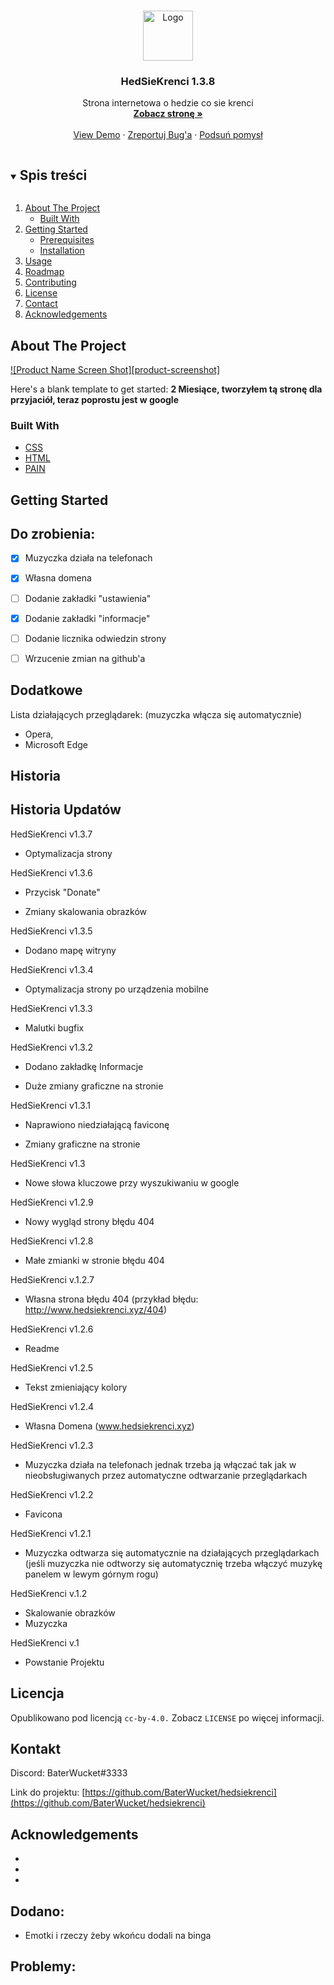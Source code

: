 



<!-- PROJECT LOGO -->
<br />
<p align="center">
  <a href="https://github.com/BaterWucket/hedsiekrenci">
    <img src="images/logo.png" alt="Logo" width="80" height="80">
  </a>

  <h3 align="center">HedSieKrenci 1.3.8</h3>

  <p align="center">
    Strona internetowa o hedzie co sie krenci
    <br />
    <a href="https://hedsiekrenci.xyz"><strong>Zobacz stronę »</strong></a>
    <br />
    <br />
    <a href="https://github.com/github_username/repo_name">View Demo</a>
    ·
    <a href="https://github.com/github_username/repo_name/issues">Zreportuj Bug'a</a>
    ·
    <a href="https://github.com/github_username/repo_name/issues">Podsuń pomysł</a>
  </p>
</p>



<!-- TABLE OF CONTENTS -->
<details open="open">
  <summary><h2 style="display: inline-block">Spis treści</h2></summary>
  <ol>
    <li>
      <a href="#about-the-project">About The Project</a>
      <ul>
        <li><a href="#built-with">Built With</a></li>
      </ul>
    </li>
    <li>
      <a href="#getting-started">Getting Started</a>
      <ul>
        <li><a href="#prerequisites">Prerequisites</a></li>
        <li><a href="#installation">Installation</a></li>
      </ul>
    </li>
    <li><a href="#usage">Usage</a></li>
    <li><a href="#roadmap">Roadmap</a></li>
    <li><a href="#contributing">Contributing</a></li>
    <li><a href="#license">License</a></li>
    <li><a href="#contact">Contact</a></li>
    <li><a href="#acknowledgements">Acknowledgements</a></li>
  </ol>
</details>



<!-- ABOUT THE PROJECT -->
## About The Project

[![Product Name Screen Shot][product-screenshot]](https://example.com)

Here's a blank template to get started:
**2 Miesiące, tworzyłem tą stronę dla przyjaciół, teraz poprostu jest w google**



### Built With

* [CSS]()
* [HTML]()
* [PAIN]()



<!-- GETTING STARTED -->
## Getting Started




<!-- USAGE EXAMPLES -->

## Do zrobienia:
- [x] Muzyczka działa na telefonach
- [x] Własna domena
- [ ] Dodanie zakładki "ustawienia"
- [x] Dodanie zakładki "informacje"
- [ ] Dodanie licznika odwiedzin strony
- [ ] Wrzucenie zmian na github'a



<!-- ROADMAP -->
## Dodatkowe

Lista działających przeglądarek: (muzyczka włącza się automatycznie)
 - Opera,
 - Microsoft Edge



<!-- CONTRIBUTING -->
## Historia

## Historia Updatów
HedSieKrenci v1.3.7
- Optymalizacja strony

HedSieKrenci v1.3.6
- Przycisk "Donate"

- Zmiany skalowania obrazków

HedSieKrenci v1.3.5
- Dodano mapę witryny

HedSieKrenci v1.3.4
- Optymalizacja strony po urządzenia mobilne

HedSieKrenci v1.3.3
- Malutki bugfix
 
HedSieKrenci v1.3.2
- Dodano zakładkę Informacje

- Duże zmiany graficzne na stronie


HedSieKrenci v1.3.1
- Naprawiono niedziałającą faviconę

- Zmiany graficzne na stronie

HedSieKrenci v1.3
- Nowe słowa kluczowe przy wyszukiwaniu w google

HedSieKrenci v1.2.9
- Nowy wygląd strony błędu 404

HedSieKrenci v1.2.8
- Małe zmianki w stronie błędu 404

HedSieKrenci v.1.2.7
- Własna strona błędu 404 (przykład błędu: http://www.hedsiekrenci.xyz/404)

HedSieKrenci v1.2.6
- Readme

HedSieKrenci v1.2.5
- Tekst zmieniający kolory

HedSieKrenci v1.2.4
- Własna Domena (www.hedsiekrenci.xyz)

HedSieKrenci v1.2.3
- Muzyczka działa na telefonach jednak trzeba ją włączać tak jak w nieobsługiwanych przez automatyczne odtwarzanie przeglądarkach

HedSieKrenci v1.2.2
- Favicona

HedSieKrenci v1.2.1
-  Muzyczka odtwarza się automatycznie na działających przeglądarkach (jeśli muzyczka nie odtworzy się automatycznię trzeba włączyć muzykę panelem w lewym górnym rogu)

HedSieKrenci v.1.2
- Skalowanie obrazków
- Muzyczka

HedSieKrenci v.1
- Powstanie Projektu



<!-- LICENSE -->
## Licencja

Opublikowano pod licencją `cc-by-4.0.` Zobacz `LICENSE` po więcej informacji.



<!-- CONTACT -->
## Kontakt

Discord: BaterWucket#3333

Link do projektu: [https://github.com/BaterWucket/hedsiekrenci](https://github.com/BaterWucket/hedsiekrenci)



<!-- ACKNOWLEDGEMENTS -->
## Acknowledgements

* []()
* []()
* []()





<!-- MARKDOWN LINKS & IMAGES -->
<!-- https://www.markdownguide.org/basic-syntax/#reference-style-links -->
[contributors-shield]: https://img.shields.io/github/contributors/BaterWucket/repo.svg?style=for-the-badge
[contributors-url]: https://github.com/BaterWucket/hedsiekrenci/graphs/contributors
[forks-shield]: https://img.shields.io/github/forks/github_username/repo.svg?style=for-the-badge
[forks-url]: https://github.com/github_username/repo_name/network/members
[stars-shield]: https://img.shields.io/github/stars/github_username/repo.svg?style=for-the-badge
[stars-url]: https://github.com/github_username/repo_name/stargazers
[issues-shield]: https://img.shields.io/github/issues/github_username/repo.svg?style=for-the-badge
[issues-url]: https://github.com/github_username/repo_name/issues
[license-shield]: https://img.shields.io/github/license/github_username/repo.svg?style=for-the-badge
[license-url]: https://github.com/github_username/repo_name/blob/master/LICENSE.txt
[linkedin-shield]: https://img.shields.io/badge/-LinkedIn-black.svg?style=for-the-badge&logo=linkedin&colorB=555
[linkedin-url]: https://linkedin.com/in/github_username


## Dodano:

- Emotki  i rzeczy żeby wkońcu dodali na binga

## Problemy:
